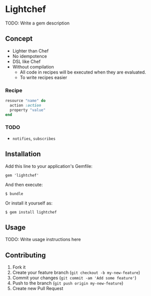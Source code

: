 # Lightchef

TODO: Write a gem description

## Concept

* Lighter than Chef
* No idempotence
* DSL like Chef
* Without compilation
  * All code in recipes will be executed when they are evaluated.
  * To write recipes easier

### Recipe

```ruby
resource "name" do
  action :action
  property "value"
end
```

### TODO

* `notifies`, `subscribes`

## Installation

Add this line to your application's Gemfile:

    gem 'lightchef'

And then execute:

    $ bundle

Or install it yourself as:

    $ gem install lightchef

## Usage

TODO: Write usage instructions here

## Contributing

1. Fork it
2. Create your feature branch (`git checkout -b my-new-feature`)
3. Commit your changes (`git commit -am 'Add some feature'`)
4. Push to the branch (`git push origin my-new-feature`)
5. Create new Pull Request
